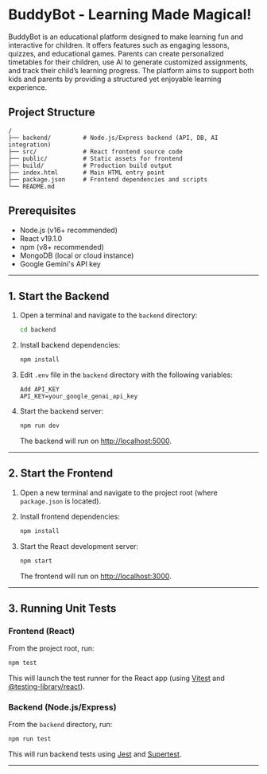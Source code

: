 # BuddyBot - Learning Made Magical!

BuddyBot is an educational platform designed to make learning fun and interactive for children. It offers features such as engaging lessons, quizzes, and educational games. Parents can create personalized timetables for their children, use AI to generate customized assignments, and track their child’s learning progress. The platform aims to support both kids and parents by providing a structured yet enjoyable learning experience.

## Project Structure

```
/
├── backend/         # Node.js/Express backend (API, DB, AI integration)
├── src/             # React frontend source code
├── public/          # Static assets for frontend
├── build/           # Production build output
├── index.html       # Main HTML entry point
├── package.json     # Frontend dependencies and scripts
└── README.md
```

## Prerequisites

- Node.js (v16+ recommended)
- React v19.1.0
- npm (v8+ recommended)
- MongoDB (local or cloud instance)
- Google Gemini's API key

---

## 1. Start the Backend

1. Open a terminal and navigate to the `backend` directory:
    ```sh
    cd backend
    ```

2. Install backend dependencies:
    ```sh
    npm install
    ```

3. Edit  `.env` file in the `backend` directory with the following variables:
    ```
    Add API_KEY
    API_KEY=your_google_genai_api_key
    ```

4. Start the backend server:
    ```sh
    npm run dev
    ```
    The backend will run on [http://localhost:5000](http://localhost:5000).

---

## 2. Start the Frontend

1. Open a new terminal and navigate to the project root (where `package.json` is located).

2. Install frontend dependencies:
    ```sh
    npm install
    ```

3. Start the React development server:
    ```sh
    npm start
    ```
    The frontend will run on [http://localhost:3000](http://localhost:3000).

---

## 3. Running Unit Tests

### Frontend (React)

From the project root, run:
```sh
npm test
```
This will launch the test runner for the React app (using [Vitest](https://vitest.dev/) and [@testing-library/react](https://testing-library.com/)).

### Backend (Node.js/Express)

From the `backend` directory, run:
```sh
npm run test
```
This will run backend tests using [Jest](https://jestjs.io/) and [Supertest](https://github.com/ladjs/supertest).

---

